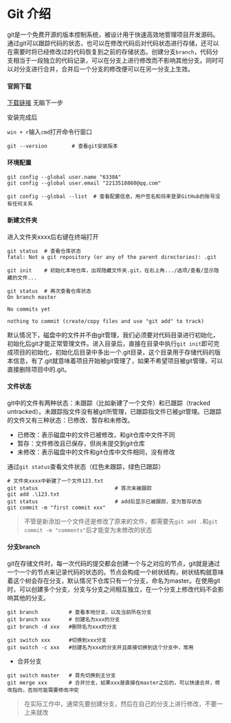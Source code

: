 # Git 介绍

git是一个免费开源的版本控制系统，被设计用于快速高效地管理项目开发源码。通过git可以跟踪代码的状态，也可以在修改代码后对代码状态进行存储，还可以在需要时将已经修改过的代码恢复到之前的存储状态。创建分支`branch`，代码分支相当于一段独立的代码记录，可以在分支上进行修改而不影响其他分支。同时可以对分支进行合并，合并后一个分支的修改便可以在另一分支上生效。

#### 官网下载

[下载链接](https://git-scm.com/download/win) 无脑下一步

安装完成后

`win + r`输入`cmd`打开命令行窗口

```shell
git --version        # 查看git安装版本
```

#### 环境配置

```shell
git config --global user.name "6330A"
git config --global user.email "2213518860@qq.com"

git config --global --list  # 查看配置信息，用户签名和将来登录GitHub的账号没有任何关系
```

#### 新建文件夹

进入文件夹xxxx后右键在终端打开

```shell
git status  # 查看仓库状态
fatal: Not a git repository (or any of the parent directories): .git

git init    # 初始化本地仓库，出现隐藏文件夹.git，在右上角.../选项/查看/显示隐藏的文件...

git status  # 再次查看仓库状态
On branch master

No commits yet

nothing to commit (create/copy files and use "git add" to track)
```

默认情况下，磁盘中的文件并不由git管理，我们必须要对代码目录进行初始化，初始化后git才能正常管理文件。进入目录后，直接在目录中执行`git init`即可完成项目的初始化，初始化后目录中多出一个.git目录，这个目录用于存储代码的版本信息，有了.git就意味着项目开始被git管理了，如果不希望项目被git管理，可以直接删除项目中的.git。

#### 文件状态

git中的文件有两种状态：未跟踪（比如新建了一个文件）和已跟踪（tracked untracked）。未跟踪指文件没有被git所管理，已跟踪指文件已被git管理。已跟踪的文件又有三种状态：已修改、暂存和未修改。

- 已修改：表示磁盘中的文件已被修改，和git仓库中文件不同
- 暂存：文件修改且已保存，但尚未提交到git仓库
- 未修改：表示磁盘中的文件和git仓库中文件相同，没有修改

通过`git status`查看文件状态（红色未跟踪，绿色已跟踪）

```shell
# 文件夹xxxx中新建了一个文件123.txt
git status                         # 首次未被跟踪
git add .\123.txt 
git status                         # add后显示已被跟踪，变为暂存状态
git commit -m "first commit xxx"
```

> 不管是新添加一个文件还是修改了原来的文件，都需要先`git add .`和`git commit -m "comments"`后才能变为未修改的状态

#### 分支branch

git在存储文件时，每一次代码的提交都会创建一个与之对应的节点，git就是通过一个一个的节点来记录代码的状态的。节点会构成一个树状结构，树状结构就意味着这个树会存在分支，默认情况下仓库只有一个分支，命名为master。在使用git时，可以创建多个分支，分支与分支之间相互独立，在一个分支上修改代码不会影响其他的分支。

```shell
git branch          # 查看本地分支，以及当前所在分支
git branch xxx      # 创建名为xxx的分支
git branch -d xxx   #删除名为xxx的分支

git switch xxx      #切换到xxx分支
git switch -c xxx   #创建名为xxx的分支并且直接切换到这个分支中，常用
```

- 合并分支

```shell
git switch master   # 首先切换到主分支
git merge xxx       # 合并分支，如果xxx是直接在master之后的，可以快速合并，修改指向，否则可能需要修改冲突
```

> 在实际工作中，通常先要创建分支，然后在自己的分支上进行修改，不要一上来就改

